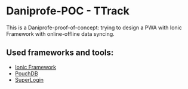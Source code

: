 # Daniprofe-POC - TTrack

This is a Daniprofe-proof-of-concept: trying to design a PWA with Ionic Framework with online-offline data syncing.

## Used frameworks and tools:

* [Ionic Framework](https://ionicframework.com/)
* [PouchDB](https://pouchdb.com/)
* [SuperLogin](https://github.com/colinskow/superlogin)
